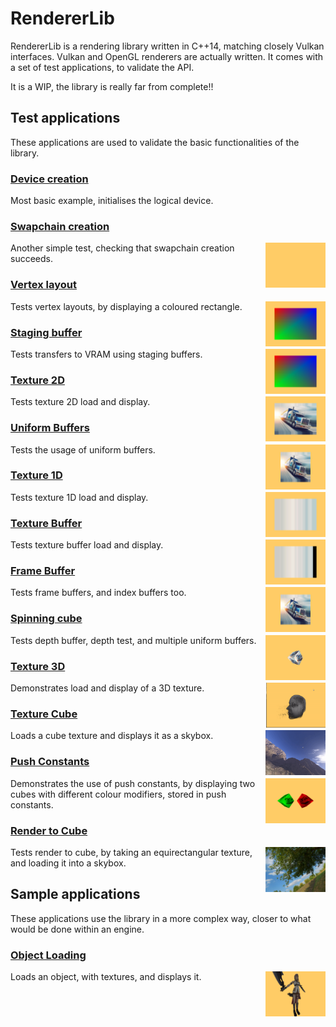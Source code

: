 RendererLib
===========

RendererLib is a rendering library written in C++14, matching closely Vulkan interfaces.
Vulkan and OpenGL renderers are actually written.
It comes with a set of test applications, to validate the API.

It is a WIP, the library is really far from complete!!


## Test applications

These applications are used to validate the basic functionalities of the library.

### [Device creation](source/Test/01-DeviceCreation/)

Most basic example, initialises the logical device.

### [Swapchain creation](source/Test/02-SwapChainCreation/)
<img src="./screenshots/02.png" height="72px" align="right">

Another simple test, checking that swapchain creation succeeds.

### [Vertex layout](source/Test/03-VertexLayout/)
<img src="./screenshots/03.png" height="72px" align="right">

Tests vertex layouts, by displaying a coloured rectangle.

### [Staging buffer](source/Test/04-StagingBuffer/)
<img src="./screenshots/04.png" height="72px" align="right">

Tests transfers to VRAM using staging buffers.

### [Texture 2D](source/Test/05-Texture2D/)
<img src="./screenshots/05.png" height="72px" align="right">

Tests texture 2D load and display.

### [Uniform Buffers](source/Test/06-UniformBuffers/)
<img src="./screenshots/06.png" height="72px" align="right">

Tests the usage of uniform buffers.

### [Texture 1D](source/Test/07-Texture1D/)
<img src="./screenshots/07.png" height="72px" align="right">

Tests texture 1D load and display.

### [Texture Buffer](source/Test/08-TextureBuffer/)
<img src="./screenshots/08.png" height="72px" align="right">

Tests texture buffer load and display.

### [Frame Buffer](source/Test/09-FrameBuffer/)
<img src="./screenshots/09.png" height="72px" align="right">

Tests frame buffers, and index buffers too.

### [Spinning cube](source/Test/10-SpinningCube/)
<img src="./screenshots/10.png" height="72px" align="right">

Tests depth buffer, depth test, and multiple uniform buffers.

### [Texture 3D](source/Test/11-Texture3D/)
<img src="./screenshots/11.png" height="72px" align="right">

Demonstrates load and display of a 3D texture.

### [Texture Cube](source/Test/12-TextureCube/)
<img src="./screenshots/12.png" height="72px" align="right">

Loads a cube texture and displays it as a skybox.

### [Push Constants](source/Test/13-PushConstants/)
<img src="./screenshots/13.png" height="72px" align="right">

Demonstrates the use of push constants, by displaying two cubes with different colour modifiers, stored in push constants.


### [Render to Cube](source/Test/14-RenderToCube/)
<img src="./screenshots/14.png" height="72px" align="right">

Tests render to cube, by taking an equirectangular texture, and loading it into a skybox.


## Sample applications

These applications use the library in a more complex way, closer to what would be done within an engine.

### [Object Loading](source/Samples/01-ObjectLoading/)
<img src="./screenshots/s01.png" height="72px" align="right">

Loads an object, with textures, and displays it.
